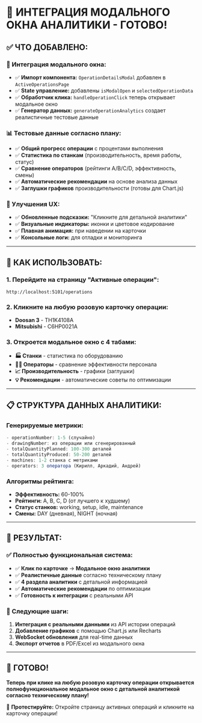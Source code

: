 # 🎯 ИНТЕГРАЦИЯ МОДАЛЬНОГО ОКНА АНАЛИТИКИ - ГОТОВО!

## ✅ ЧТО ДОБАВЛЕНО:

### 🔗 Интеграция модального окна:
- ✅ **Импорт компонента:** `OperationDetailsModal` добавлен в `ActiveOperationsPage`
- ✅ **State управление:** добавлены `isModalOpen` и `selectedOperationData` 
- ✅ **Обработчик клика:** `handleOperationClick` теперь открывает модальное окно
- ✅ **Генератор данных:** `generateOperationAnalytics` создает реалистичные тестовые данные

### 📊 Тестовые данные согласно плану:
- ✅ **Общий прогресс операции** с процентами выполнения
- ✅ **Статистика по станкам** (производительность, время работы, статус)  
- ✅ **Сравнение операторов** (рейтинги A/B/C/D, эффективность, смены)
- ✅ **Автоматические рекомендации** на основе анализа данных
- ✅ **Заглушки графиков** производительности (готовы для Chart.js)

### 🎨 Улучшения UX:
- ✅ **Обновленные подсказки:** "Кликните для детальной аналитики"
- ✅ **Визуальные индикаторы:** иконки и цветовое кодирование  
- ✅ **Плавная анимация:** при наведении на карточки
- ✅ **Консольные логи:** для отладки и мониторинга

---

## 🚀 КАК ИСПОЛЬЗОВАТЬ:

### 1. Перейдите на страницу "Активные операции":
```
http://localhost:5101/operations
```

### 2. Кликните на любую розовую карточку операции:
- **Doosan 3** - TH1K4108A
- **Mitsubishi** - C6HP0021A

### 3. Откроется модальное окно с 4 табами:
- **🏭 Станки** - статистика по оборудованию
- **👨‍🔧 Операторы** - сравнение эффективности персонала  
- **📈 Производительность** - графики (заглушки)
- **💡 Рекомендации** - автоматические советы по оптимизации

---

## 📋 СТРУКТУРА ДАННЫХ АНАЛИТИКИ:

### Генерируемые метрики:
```typescript
- operationNumber: 1-5 (случайно)
- drawingNumber: из операции или сгенерированный
- totalQuantityPlanned: 100-300 деталей
- totalQuantityProduced: 50-200 деталей  
- machines: 1-2 станка с метриками
- operators: 3 оператора (Кирилл, Аркадий, Андрей)
```

### Алгоритмы рейтинга:
- **Эффективность:** 60-100%
- **Рейтинги:** A, B, C, D (от лучшего к худшему)
- **Статус станков:** working, setup, idle, maintenance
- **Смены:** DAY (дневная), NIGHT (ночная)

---

## 🎯 РЕЗУЛЬТАТ:

### ✅ Полностью функциональная система:
- ✅ **Клик по карточке** → **Модальное окно аналитики**
- ✅ **Реалистичные данные** согласно техническому плану
- ✅ **4 раздела аналитики** с детальной информацией
- ✅ **Автоматические рекомендации** по оптимизации
- ✅ **Готовность к интеграции** с реальными API

### 🔮 Следующие шаги:
1. **Интеграция с реальными данными** из API истории операций
2. **Добавление графиков** с помощью Chart.js или Recharts
3. **WebSocket обновления** для real-time данных
4. **Экспорт отчетов** в PDF/Excel из модального окна

---

## 🎉 ГОТОВО!

**Теперь при клике на любую розовую карточку операции открывается полнофункциональное модальное окно с детальной аналитикой согласно техническому плану!**

🔗 **Протестируйте:** Откройте страницу активных операций и кликните на карточку операции!
